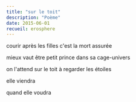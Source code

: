 ```yaml
---
title: "sur le toit"
description: "Poème"
date: 2015-06-01
recueil: erosphere
---
```


courir après les filles
c'est la mort assurée

mieux vaut être petit prince
dans sa cage-univers

on l'attend sur le toit
à regarder les étoiles

elle viendra

quand elle voudra
